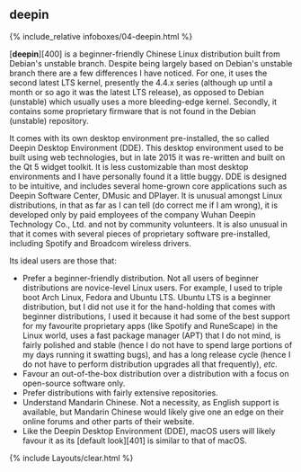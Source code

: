 ## deepin
{% include_relative infoboxes/04-deepin.html %}

[**deepin**][400] is a beginner-friendly Chinese Linux distribution built from Debian's unstable branch. Despite being largely based on Debian's unstable branch there are a few differences I have noticed. For one, it uses the second latest LTS kernel, presently the 4.4.x series (although up until a month or so ago it was the latest LTS release), as opposed to Debian (unstable) which usually uses a more bleeding-edge kernel. Secondly, it contains some proprietary firmware that is not found in the Debian (unstable) repository.

It comes with its own desktop environment pre-installed, the so called Deepin Desktop Environment (DDE). This desktop environment used to be built using web technologies, but in late 2015 it was re-written and built on the Qt 5 widget toolkit. It is less customizable than most desktop environments and I have personally found it a little buggy. DDE is designed to be intuitive, and includes several home-grown core applications such as Deepin Software Center, DMusic and DPlayer. It is unusual amongst Linux distributions, in that as far as I can tell (do correct me if I am wrong), it is developed only by paid employees of the company Wuhan Deepin Technology Co., Ltd. and not by community volunteers. It is also unusual in that it comes with several pieces of proprietary software pre-installed, including Spotify and Broadcom wireless drivers.

Its ideal users are those that:

* Prefer a beginner-friendly distribution. Not all users of beginner distributions are novice-level Linux users. For example, I used to triple boot Arch Linux, Fedora and Ubuntu LTS. Ubuntu LTS is a beginner distribution, but I did not use it for the hand-holding that comes with beginner distributions, I used it because it had some of the best support for my favourite proprietary apps (like Spotify and RuneScape) in the Linux world, uses a fast package manager (APT) that I do not mind, is fairly polished and stable (hence I do not have to spend large portions of my days running it swatting bugs), and has a long release cycle (hence I do not have to perform distribution upgrades all that frequently), *etc.*
* Favour an out-of-the-box distribution over a distribution with a focus on open-source software only.
* Prefer distributions with fairly extensive repositories.
* Understand Mandarin Chinese. Not a necessity, as English support is available, but Mandarin Chinese would likely give one an edge on their online forums and other parts of their website.
* Like the Deepin Desktop Environment (DDE), macOS users will likely favour it as its [default look][401] is similar to that of macOS.

{% include Layouts/clear.html %}
